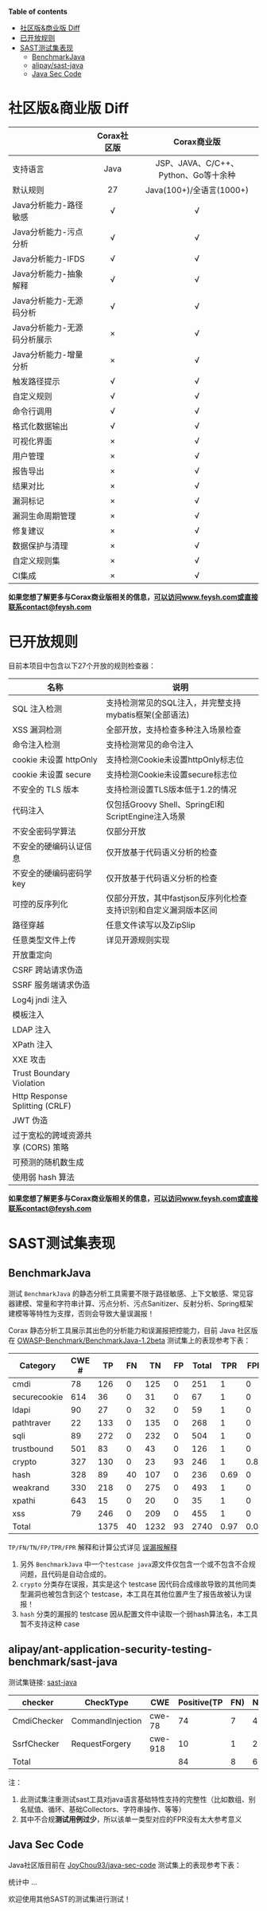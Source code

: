 **Table of contents**


* [社区版&商业版 Diff](#社区版商业版-diff)
* [已开放规则](#已开放规则)
* [SAST测试集表现](#sast测试集表现)
  * [BenchmarkJava](#benchmarkjava)
  * [alipay/sast-java](#alipayant-application-security-testing-benchmarksast-java)
  * [Java Sec Code](#java-sec-code)




#  社区版&商业版 Diff

|                  | Corax社区版 |Corax商业版|
|------------------|:--------:|:--:|
| 支持语言             |   Java   |JSP、JAVA、C/C++、Python、Go等十余种|
| 默认规则             |    27    |Java(100+)/全语言(1000+)|
| Java分析能力-路径敏感    |    √     |√|
| Java分析能力-污点分析    |    √     |√|
| Java分析能力-IFDS    |    √     |√|
| Java分析能力-抽象解释    |    √     |√|
| Java分析能力-无源码分析   |    √     |√|
| Java分析能力-无源码分析展示 |    ×     |√|
| Java分析能力-增量分析    |    ×     |√|
| 触发路径提示           |    √     |√|
| 自定义规则            |    √     |√|
| 命令行调用            |    √     |√|
| 格式化数据输出          |    √     |√|
| 可视化界面            |    ×     |√|
| 用户管理             |    ×     |√|
| 报告导出             |    ×     |√|
| 结果对比             |    ×     |√|
| 漏洞标记             |    ×     |√|
| 漏洞生命周期管理         |    ×     |√|
| 修复建议             |    ×     |√|
| 数据保护与清理          |    ×     |√|
| 自定义规则集           |    ×     |√|
| CI集成             |    ×     |√|

**如果您想了解更多与Corax商业版相关的信息，可以访问www.feysh.com或直接联系contact@feysh.com**



# 已开放规则

目前本项目中包含以下27个开放的规则检查器：

| 名称                             | 说明                                     |
|--------------------------------| ---------------------------------------- |
| SQL 注入检测                       | 支持检测常见的SQL注入，并完整支持mybatis框架(全部语法) |
| XSS 漏洞检测                       | 全部开放，支持检查多种注入场景检查 |
| 命令注入检测                         | 支持检测常见的命令注入                   |
| cookie 未设置 httpOnly            | 支持检测Cookie未设置httpOnly标志位       |
| cookie 未设置 secure              | 支持检测Cookie未设置secure标志位         |
| 不安全的 TLS 版本                    | 支持检测设置TLS版本低于1.2的情况         |
| 代码注入                           | 仅包括Groovy Shell、SpringEl和ScriptEngine注入场景 |
| 不安全密码学算法                       | 仅部分开放 |
| 不安全的硬编码认证信息                    | 仅开放基于代码语义分析的检查 |
| 不安全的硬编码密码学key                  | 仅开放基于代码语义分析的检查 |
| 可控的反序列化                        | 仅部分开放，其中fastjson反序列化检查支持识别和自定义漏洞版本区间 |
| 路径穿越                           | 任意文件读写以及ZipSlip |
| 任意类型文件上传                       | 详见开源规则实现 |
| 开放重定向                          |  |
| CSRF 跨站请求伪造                    |  |
| SSRF 服务端请求伪造                   | |
| Log4j jndi 注入                  |  |
| 模板注入                           |  |
| LDAP 注入                        |  |
| XPath 注入                        |  |
| XXE 攻击                         |  |
| Trust Boundary Violation       |  |
| Http Response Splitting (CRLF) |  |
| JWT 伪造                         |  |
| 过于宽松的跨域资源共享 (CORS) 策略          |  |
| 可预测的随机数生成                      |  |
| 使用弱 hash 算法                    |  |

**如果您想了解更多与Corax商业版相关的信息，可以访问www.feysh.com或直接联系contact@feysh.com**



# SAST测试集表现

## BenchmarkJava

测试 `BenchmarkJava` 的静态分析工具需要不限于路径敏感、上下文敏感、常见容器建模、常量和字符串计算、污点分析、污点Sanitizer、反射分析、Spring框架建模等等特性为支撑，否则会导致大量误漏报！

Corax 静态分析工具展示其出色的分析能力和误漏报把控能力，目前 Java 社区版在 [OWASP-Benchmark/BenchmarkJava-1.2beta](https://github.com/OWASP-Benchmark/BenchmarkJava/tree/1.2beta) 测试集上的表现参考下表：

| Category     | CWE # | TP   | FN   | TN   | FP   | Total | TPR  | FPR  | Score |
| ------------ | ----- | ---- | ---- | ---- | ---- | ----- | ---- | ---- | ----- |
| cmdi         | 78    | 126  | 0    | 125  | 0    | 251   | 1    | 0    | 1     |
| securecookie | 614   | 36   | 0    | 31   | 0    | 67    | 1    | 0    | 1     |
| ldapi        | 90    | 27   | 0    | 32   | 0    | 59    | 1    | 0    | 1     |
| pathtraver   | 22    | 133  | 0    | 135  | 0    | 268   | 1    | 0    | 1     |
| sqli         | 89    | 272  | 0    | 232  | 0    | 504   | 1    | 0    | 1     |
| trustbound   | 501   | 83   | 0    | 43   | 0    | 126   | 1    | 0    | 1     |
| crypto       | 327   | 130  | 0    | 23   | 93   | 246   | 1    | 0.8  | 0.2   |
| hash         | 328   | 89   | 40   | 107  | 0    | 236   | 0.69 | 0    | 0.69  |
| weakrand     | 330   | 218  | 0    | 275  | 0    | 493   | 1    | 0    | 1     |
| xpathi       | 643   | 15   | 0    | 20   | 0    | 35    | 1    | 0    | 1     |
| xss          | 79    | 246  | 0    | 209  | 0    | 455   | 1    | 0    | 1     |
| Total        |       | 1375 | 40   | 1232 | 93   | 2740  | 0.97 | 0.07 | 0.9   |

`TP/FN/TN/FP/TPR/FPR` 解释和计算公式详见 [误漏报解释](usage.md#误漏报表单)

1. 另外 `BenchmarkJava` 中一个`testcase java`源文件仅包含一个或不包含不合规问题，且代码是自动合成的。
2. `crypto` 分类存在误报，其实是这个 testcase 因代码合成缘故导致的其他同类型漏洞也被包含到这个 testcase，本工具在其他位置产生了报告故被认为误报！
3. `hash` 分类的漏报的 testcase 因从配置文件中读取一个弱hash算法名，本工具暂不支持这种 case



## alipay/ant-application-security-testing-benchmark/sast-java

测试集链接: [sast-java](https://github.com/alipay/ant-application-security-testing-benchmark/tree/00f10e1cdcb5b95f1a34e18ab0dea2a3b16905fb/sast-java) 

| checker     | CheckType        | CWE     | Positive(TP | FN)  | Negative(TN | FP)  | Total | TPR  | FPR  | Score |
| ----------- | ---------------- | ------- | ----------- | ---- | ----------- | ---- | ----- | ---- | ---- | ----- |
| CmdiChecker | CommandInjection | cwe-78  | 74          | 7    | 4           | 0    | 85    | 0.91 | 0    | 0.91  |
| SsrfChecker | RequestForgery   | cwe-918 | 10          | 1    | 2           | 1    | 14    | 0.91 | 0.33 | 0.58  |
| Total       |                  |         | 84          | 8    | 6           | 1    | 99    | 0.91 | 0.14 | 0.77  |

注：

1. 此测试集注重测试sast工具对java语言基础特性支持的完整性（比如数组、别名赋值、循环、基础Collectors、字符串操作、等等）
2. 其中不合规**测试用例过少**，所以该单一类型对应的FPR没有太大参考意义



## Java Sec Code

Java社区版目前在 [JoyChou93/java-sec-code](https://github.com/JoyChou93/java-sec-code/tree/8604af55fb68834cf330169cb0a16c27c9e38480) 测试集上的表现参考下表：

统计中 ...



欢迎使用其他SAST的测试集进行测试！